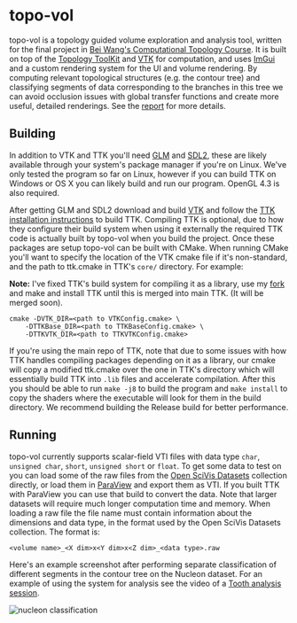# topo-vol

topo-vol is a topology guided volume exploration and analysis tool, written for
the final project in
[Bei Wang's Computational Topology Course](http://www.sci.utah.edu/~beiwang/teaching/cs6170-spring-2017/schedule.html).
It is built on top of the [Topology ToolKit](https://topology-tool-kit.github.io/) and
[VTK](http://www.vtk.org/) for computation, and uses
[ImGui](https://github.com/ocornut/imgui) and a custom rendering system for the UI and volume rendering.
By computing relevant topological structures (e.g. the contour tree) and classifying segments of
data corresponding to the branches in this tree we can avoid occlusion issues with global transfer
functions and create more useful, detailed renderings.
See the [report](report.pdf) for more details.

## Building

In addition to VTK and TTK you'll need [GLM](http://glm.g-truc.net/) and [SDL2](https://www.libsdl.org/),
these are likely available through your system's package manager if you're on Linux. We've only tested the
program so far on Linux, however if you can build TTK on Windows or OS X you can likely build and run our program.
OpenGL 4.3 is also required.

After getting GLM and SDL2 download and build [VTK](http://vtk.org/) and follow the
[TTK installation instructions](https://topology-tool-kit.github.io/installation.html) to build TTK.
Compiling TTK is optional, due to how they configure their build system when using it externally
the required TTK code is actually built by topo-vol when you build the project.
Once these packages are setup topo-vol can be built with CMake. When running CMake you'll
want to specify the location of the VTK cmake file if it's non-standard, and the path to ttk.cmake
in TTK's `core/` directory. For example:

**Note:** I've fixed TTK's build system for compiling it as a library, use my
[fork](https://github.com/Twinklebear/ttk) and make and install TTK until this
is merged into main TTK. (It will be merged soon).

```
cmake -DVTK_DIR=<path to VTKConfig.cmake> \
	-DTTKBase_DIR=<path to TTKBaseConfig.cmake> \
	-DTTKVTK_DIR=<path to TTKVTKConfig.cmake>
```

If you're using the main repo of TTK, note that due to some issues with how TTK
handles compiling packages depending on it
as a library, our cmake will copy a modified ttk.cmake over the one in TTK's directory which will essentially
build TTK into `.lib` files and accelerate compilation.
After this you should be able to run `make -j8` to build the program and `make install` to copy
the shaders where the executable will look for them in the build directory. We recommend
building the Release build for better performance.

## Running

topo-vol currently supports scalar-field VTI files with data type `char`, `unsigned char`,
`short`, `unsigned short` or `float`.
To get some data to test on you can load some of the raw files from the
[Open SciVis Datasets](https://github.com/pavolzetor/open_scivis_datasets)
collection directly, or load them in [ParaView](http://www.paraview.org/) and export them as VTI. If you
built TTK with ParaView you can use that build to convert the data. Note that larger datasets
will require much longer computation time and memory. When loading a raw file the
file name must contain information about the dimensions and data type, in the format
used by the Open SciVis Datasets collection. The format is:

```
<volume name>_<X dim>x<Y dim>x<Z dim>_<data type>.raw
```

Here's an example screenshot after performing separate classification of
different segments in the contour tree on the Nucleon dataset.  For an
example of using the system for analysis see the video of a [Tooth analysis session](https://youtu.be/S7Gm2hYsHKU).

![nucleon classification](http://i.imgur.com/0geW8ma.png)

